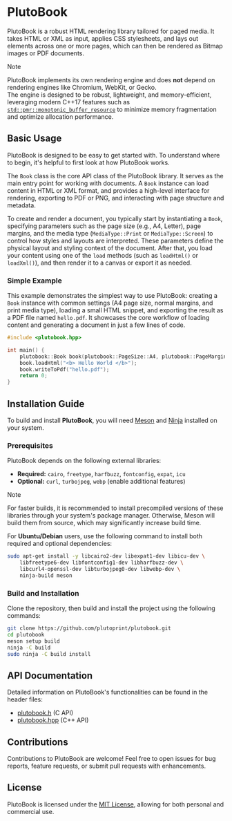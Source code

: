 # PlutoBook

PlutoBook is a robust HTML rendering library tailored for paged media. It takes HTML or XML as input, applies CSS stylesheets, and lays out elements across one or more pages, which can then be rendered as Bitmap images or PDF documents.

> [!NOTE]
> PlutoBook implements its own rendering engine and does **not** depend on rendering engines like Chromium, WebKit, or Gecko.  
> The engine is designed to be robust, lightweight, and memory-efficient, leveraging modern C++17 features such as [`std::pmr::monotonic_buffer_resource`](https://en.cppreference.com/w/cpp/memory/monotonic_buffer_resource) to minimize memory fragmentation and optimize allocation performance.

## Basic Usage

PlutoBook is designed to be easy to get started with. To understand where to begin, it's helpful to first look at how PlutoBook works.

The `Book` class is the core API class of the PlutoBook library. It serves as the main entry point for working with documents. A `Book` instance can load content in HTML or XML format, and provides a high-level interface for rendering, exporting to PDF or PNG, and interacting with page structure and metadata.

To create and render a document, you typically start by instantiating a `Book`, specifying parameters such as the page size (e.g., A4, Letter), page margins, and the media type (`MediaType::Print` or `MediaType::Screen`) to control how styles and layouts are interpreted. These parameters define the physical layout and styling context of the document. After that, you load your content using one of the `load` methods (such as `loadHtml()` or `loadXml()`), and then render it to a canvas or export it as needed.

### Simple Example

This example demonstrates the simplest way to use PlutoBook: creating a `Book` instance with common settings (A4 page size, normal margins, and print media type), loading a small HTML snippet, and exporting the result as a PDF file named `hello.pdf`. It showcases the core workflow of loading content and generating a document in just a few lines of code.

```cpp
#include <plutobook.hpp>

int main() {
    plutobook::Book book(plutobook::PageSize::A4, plutobook::PageMargins::Normal, plutobook::MediaType::Print);
    book.loadHtml("<b> Hello World </b>");
    book.writeToPdf("hello.pdf");
    return 0;
}
```

## Installation Guide

To build and install **PlutoBook**, you will need [Meson](http://mesonbuild.com) and [Ninja](http://ninja-build.org) installed on your system.

### Prerequisites

PlutoBook depends on the following external libraries:

- **Required:** `cairo`, `freetype`, `harfbuzz`, `fontconfig`, `expat`, `icu`
- **Optional:** `curl`, `turbojpeg`, `webp` (enable additional features)

> [!NOTE]
> For faster builds, it is recommended to install precompiled versions of these libraries through your system's package manager. Otherwise, Meson will build them from source, which may significantly increase build time.

For **Ubuntu/Debian** users, use the following command to install both required and optional dependencies:

```bash
sudo apt-get install -y libcairo2-dev libexpat1-dev libicu-dev \
    libfreetype6-dev libfontconfig1-dev libharfbuzz-dev \
    libcurl4-openssl-dev libturbojpeg0-dev libwebp-dev \
    ninja-build meson
```

### Build and Installation

Clone the repository, then build and install the project using the following commands:

```bash
git clone https://github.com/plutoprint/plutobook.git
cd plutobook
meson setup build
ninja -C build
sudo ninja -C build install
```

## API Documentation

Detailed information on PlutoBook's functionalities can be found in the header files:

* [plutobook.h](https://github.com/plutoprint/plutobook/blob/main/include/plutobook.h) (C API)
* [plutobook.hpp](https://github.com/plutoprint/plutobook/blob/main/include/plutobook.hpp) (C++ API)

## Contributions

Contributions to PlutoBook are welcome! Feel free to open issues for bug reports, feature requests, or submit pull requests with enhancements.

## License

PlutoBook is licensed under the [MIT License](https://github.com/plutoprint/plutobook/blob/main/LICENSE), allowing for both personal and commercial use.
